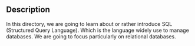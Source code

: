 ## Description
In this directory, we are going to learn about or rather introduce SQL (Structured Query Language). Which is the language widely use to manage databases.
We are going to focus particularly on relational databases.
